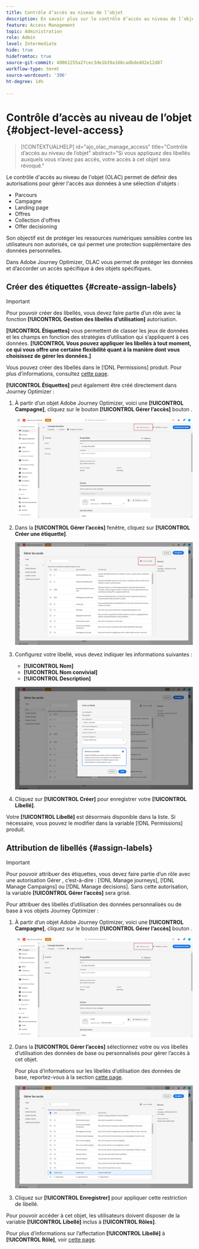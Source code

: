 ```yaml
---
title: Contrôle d’accès au niveau de l’objet
description: En savoir plus sur le contrôle d’accès au niveau de l’objet
feature: Access Management
topic: Administration
role: Admin
level: Intermediate
hide: true
hidefromtoc: true
source-git-commit: 40061255a2fcec3de1b39a168cadbdedd2e12d87
workflow-type: tm+mt
source-wordcount: '396'
ht-degree: 14%

---
```


# Contrôle d’accès au niveau de l’objet {#object-level-access}

>[!CONTEXTUALHELP]
>id="ajo_olac_manage_access"
>title="Contrôle d’accès au niveau de l’objet"
>abstract="Si vous appliquez des libellés auxquels vous n’avez pas accès, votre accès à cet objet sera révoqué."

Le contrôle d&#39;accès au niveau de l&#39;objet (OLAC) permet de définir des autorisations pour gérer l&#39;accès aux données à une sélection d&#39;objets :

* Parcours
* Campagne
* Landing page
* Offres
* Collection d&#39;offres
* Offer decisioning

Son objectif est de protéger les ressources numériques sensibles contre les utilisateurs non autorisés, ce qui permet une protection supplémentaire des données personnelles.

Dans Adobe Journey Optimizer, OLAC vous permet de protéger les données et d’accorder un accès spécifique à des objets spécifiques.

## Créer des étiquettes {#create-assign-labels}

>[!IMPORTANT]
>
>Pour pouvoir créer des libellés, vous devez faire partie d’un rôle avec la fonction **[!UICONTROL Gestion des libellés d’utilisation]** autorisation.

**[!UICONTROL Étiquettes]** vous permettent de classer les jeux de données et les champs en fonction des stratégies d’utilisation qui s’appliquent à ces données. **[!UICONTROL Vous pouvez appliquer les libellés à tout moment, ce qui vous offre une certaine flexibilité quant à la manière dont vous choisissez de gérer les données.]**

Vous pouvez créer des libellés dans le [!DNL Permissions] produit. Pour plus d’informations, consultez [cette page](https://experienceleague.adobe.com/docs/experience-platform/access-control/abac/permissions-ui/labels.html).

**[!UICONTROL Étiquettes]** peut également être créé directement dans Journey Optimizer :

1. À partir d’un objet Adobe Journey Optimizer, voici une **[!UICONTROL Campagne]**, cliquez sur le bouton **[!UICONTROL Gérer l’accès]** bouton .

   ![](assets/olac_1.png)

1. Dans la **[!UICONTROL Gérer l’accès]** fenêtre, cliquez sur **[!UICONTROL Créer une étiquette]**.

   ![](assets/olac_2.png)

1. Configurez votre libellé, vous devez indiquer les informations suivantes :
   * **[!UICONTROL Nom]**
   * **[!UICONTROL Nom convivial]**
   * **[!UICONTROL Description]**

   ![](assets/olac_3.png)

1. Cliquez sur **[!UICONTROL Créer]** pour enregistrer votre **[!UICONTROL Libellé]**.

Votre **[!UICONTROL Libellé]** est désormais disponible dans la liste. Si nécessaire, vous pouvez le modifier dans la variable [!DNL Permissions] produit.

## Attribution de libellés {#assign-labels}

>[!IMPORTANT]
>
>Pour pouvoir attribuer des étiquettes, vous devez faire partie d’un rôle avec une autorisation Gérer , c’est-à-dire : [!DNL Manage journeys], [!DNL Manage Campaigns] ou [!DNL Manage decisions]. Sans cette autorisation, la variable **[!UICONTROL Gérer l’accès]** sera grisé.

Pour attribuer des libellés d’utilisation des données personnalisés ou de base à vos objets Journey Optimizer :

1. À partir d’un objet Adobe Journey Optimizer, voici une **[!UICONTROL Campagne]**, cliquez sur le bouton **[!UICONTROL Gérer l’accès]** bouton .

   ![](assets/olac_1.png)

1. Dans la **[!UICONTROL Gérer l’accès]** sélectionnez votre ou vos libellés d’utilisation des données de base ou personnalisés pour gérer l’accès à cet objet.

   Pour plus d’informations sur les libellés d’utilisation des données de base, reportez-vous à la section [cette page](https://experienceleague.adobe.com/docs/experience-platform/data-governance/labels/reference.html?lang=fr).

   ![](assets/olac_4.png)

1. Cliquez sur **[!UICONTROL Enregistrer]** pour appliquer cette restriction de libellé.

Pour pouvoir accéder à cet objet, les utilisateurs doivent disposer de la variable **[!UICONTROL Libellé]** inclus à **[!UICONTROL Rôles]**.

Pour plus d’informations sur l’affectation **[!UICONTROL Libellé]** à **[!UICONTROL Rôle]**, voir [cette page](https://experienceleague.adobe.com/docs/experience-platform/access-control/abac/permissions-ui/permissions.html?lang=en#manage-labels-for-a-role).



